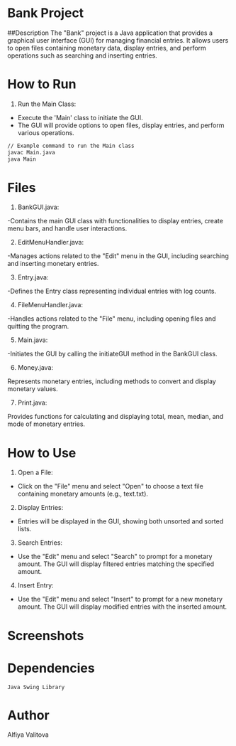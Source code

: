 # Bank Project
##Description
The "Bank" project is a Java application that provides a graphical user interface (GUI) for managing financial entries. It allows users to open files containing monetary data, display entries, and perform operations such as searching and inserting entries.

# How to Run
1. Run the Main Class:
- Execute the 'Main' class to initiate the GUI.
- The GUI will provide options to open files, display entries, and perform various operations.
```sh
// Example command to run the Main class
javac Main.java
java Main
```

# Files
1. BankGUI.java:

-Contains the main GUI class with functionalities to display entries, create menu bars, and handle user interactions.

2. EditMenuHandler.java:

-Manages actions related to the "Edit" menu in the GUI, including searching and inserting monetary entries.

3. Entry.java:

-Defines the Entry class representing individual entries with log counts.

4. FileMenuHandler.java:

-Handles actions related to the "File" menu, including opening files and quitting the program.

5. Main.java:

-Initiates the GUI by calling the initiateGUI method in the BankGUI class.

6. Money.java:

Represents monetary entries, including methods to convert and display monetary values.

7. Print.java:

Provides functions for calculating and displaying total, mean, median, and mode of monetary entries.

# How to Use
1. Open a File:

- Click on the "File" menu and select "Open" to choose a text file containing monetary amounts (e.g., text.txt).

2. Display Entries:

- Entries will be displayed in the GUI, showing both unsorted and sorted lists.

3. Search Entries:

- Use the "Edit" menu and select "Search" to prompt for a monetary amount. The GUI will display filtered entries matching the specified amount.

4. Insert Entry:

- Use the "Edit" menu and select "Insert" to prompt for a new monetary amount. The GUI will display modified entries with the inserted amount.

# Screenshots


# Dependencies
`Java Swing Library`

# Author
Alfiya Valitova
